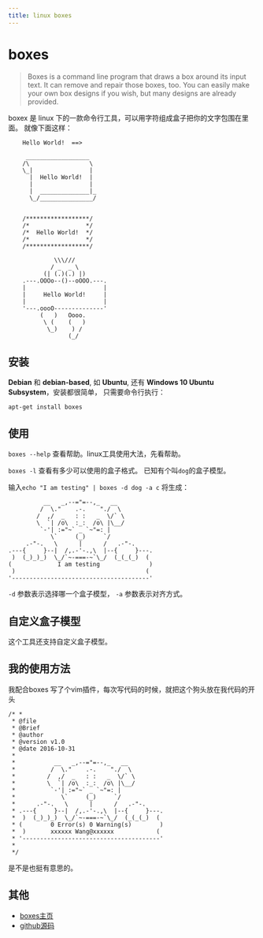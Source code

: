 ```yaml
---
title: linux boxes
---
```


boxes
=========================

 
> Boxes is a command line program that draws a box around its input text. It can remove and repair those boxes, too. You can easily make your own box designs if you wish, but many designs are already provided.
    

boxex 是 linux 下的一款命令行工具，可以用字符组成盒子把你的文字包围在里面。
就像下面这样：

```
    Hello World!  ==>

     __________________
    /\                 \  
    \_|                |  
      |  Hello World!  |  
      |                |  
      |  ______________|_ 
      \_/_______________/
    
    
    /******************/
    /*                */
    /*  Hello World!  */
    /*                */
    /******************/
     
             \\\///
            / _  _ \
          (| (.)(.) |)
    .---.OOOo--()--oOOO.---.
    |                      |
    |     Hello World!     |
    |                      |
    '---.oooO--------------'
         (   )   Oooo.
          \ (    (   )
           \_)    ) /
                 (_/

```
    

安装
-----------------------

**Debian** 和 **debian-based**, 如 **Ubuntu**, 还有 **Windows 10 Ubuntu Subsystem**，安装都很简单，
只需要命令行执行： 

`apt-get install boxes`

使用
-----------------------

`boxes --help`  查看帮助。linux工具使用大法，先看帮助。

`boxes -l`  查看有多少可以使用的盒子格式。 已知有个叫`dog`的盒子模型。

输入`echo "I am testing" | boxes -d dog -a c` 将生成：
```
          __   _,--="=--,_   __
         /  \."    .-.    "./  \
        /  ,/  _   : :   _  \/` \
        \  `| /o\  :_:  /o\ |\__/
         `-'| :="~` _ `~"=: |
            \`     (_)     `/
     .-"-.   \      |      /   .-"-.
.---{     }--|  /,.-'-.,\  |--{     }---.
 )  (_)_)_)  \_/`~-===-~`\_/  (_(_(_)  (
(             I am testing              )
 )                                     (
'---------------------------------------'
```
`-d` 参数表示选择哪一个盒子模型，
`-a` 参数表示对齐方式。

自定义盒子模型
-------------------

这个工具还支持自定义盒子模型。

我的使用方法
-------------------

我配合boxes 写了个vim插件，每次写代码的时候，就把这个狗头放在我代码的开头

```
/* * 
 * @file 
 * @Brief  
 * @author                                                                                                                       
 * @version v1.0
 * @date 2016-10-31
 *
 *           __   _,--="=--,_   __
 *          /  \."    .-.    "./  \
 *         /  ,/  _   : :   _  \/` \
 *         \  `| /o\  :_:  /o\ |\__/
 *          `-'| :="~` _ `~"=: |
 *             \`     (_)     `/
 *      .-"-.   \      |      /   .-"-.
 * .---{     }--|  /,.-'-.,\  |--{     }---.
 *  )  (_)_)_)  \_/`~-===-~`\_/  (_(_(_)  (
 * (        0 Error(s) 0 Warning(s)        )
 *  )       xxxxxx Wang@xxxxxx            (
 * '---------------------------------------'            
 *                     
 */
```

是不是也挺有意思的。

其他
-----------------

* [boxes主页](http://boxes.thomasjensen.com/)
* [github源码](https://github.com/ascii-boxes/boxes)

